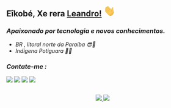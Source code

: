 ## Eîkobé, Xe rera [Leandro!](https://LeandroSimo.github.io) <img src="https://raw.githubusercontent.com/ABSphreak/ABSphreak/master/gifs/Hi.gif" height="30em">

### <i>Apaixonado por tecnologia e novos conhecimentos.<i>
  - BR , litoral norte da Paraíba :sunglasses::sunrise:
- Indígena Potiguara :bow_and_arrow::leaves:
  

###  <i>Contate-me :</i>
<div>
  
  <a href="https://api.whatsapp.com/send?phone=5583993841012&text=Olá,%20Leandro!" alt="WhatsApp" target="_blank"><img src="https://img.shields.io/badge/WhatsApp-25D366?style=for-the-badge&logo=whatsapp&logoColor=white"/></a>
  <a href="https://www.linkedin.com/in/leandro-sim%C3%B5es-b8ab6393/" target="_blank"><img src="https://img.shields.io/badge/-LinkedIn-%230077B5?style=for-the-badge&logo=linkedin&logoColor=white" target="_blank"></a>
  <a href="https://instagram.com/leandrosf__/" target="_blank"><img src="https://img.shields.io/badge/-Instagram-%23E4405F?style=for-the-badge&logo=instagram&logoColor=white" target="_blank"></a>
  <a href = "mailto:lsimoes1903@gmail.com"><img src="https://img.shields.io/badge/Gmail-D14836?style=for-the-badge&logo=gmail&logoColor=white" target="_blank"></a> 
  </div>
<!--
### <i>Linguagens e Ferramentas :<i>
  <img src='https://img.shields.io/badge/Java-ED8B00?style=for-the-badge&logo=java&logoColor=white'></img>
  <img src='https://img.shields.io/badge/Dart-0175C2?style=for-the-badge&logo=dart&logoColor=white'></img>
  <img src='https://img.shields.io/badge/Python-3776AB?style=for-the-badge&logo=python&logoColor=white'></img>
  <img src='https://img.shields.io/badge/HTML-239120?style=for-the-badge&logo=html5&logoColor=white'></img>
  <img src='https://img.shields.io/badge/CSS-239120?&style=for-the-badge&logo=css3&logoColor=white'></img>
  <img src='https://img.shields.io/badge/Wordpress-21759B?style=for-the-badge&logo=wordpress&logoColor=white'></img>
  <img src='https://img.shields.io/badge/Flutter-02569B?style=for-the-badge&logo=flutter&logoColor=white'></img>
  <img src='https://img.shields.io/badge/Spring-6DB33F?style=for-the-badge&logo=spring&logoColor=white'></img>
  <img src='https://img.shields.io/badge/Django-092E20?style=for-the-badge&logo=django&logoColor=white'></img>
  <img src='https://img.shields.io/badge/Tableau-E97627?style=for-the-badge&logo=Tableau&logoColor=white'></img>
  <img src='https://img.shields.io/badge/GitHub-100000?style=for-the-badge&logo=github&logoColor=white'></img>
  <img src='https://img.shields.io/badge/GitLab-330F63?style=for-the-badge&logo=gitlab&logoColor=white'></img>
  <img src='https://img.shields.io/badge/Jira-0052CC?style=for-the-badge&logo=Jira&logoColor=white'></img>
  -->
 
##
<p align='center'>
<a href="https://github.com/LeandroSimo">
<img height="180em" src="https://github-readme-stats.vercel.app/api/top-langs/?username=LeandroSimo&layout=compact&langs_count=7&theme=dracula"/>
<img height="180em" src="https://github-readme-stats.vercel.app/api?username=LeandroSimo&show_icons=true&theme=dracula&include_all_commits=true&count_private=true"/>
</p>



<!--
**LeandroSimo/LeandroSimo** is a ✨ _special_ ✨ repository because its `README.md` (this file) appears on your GitHub profile.

Here are some ideas to get you started:

- 🔭 I’m currently working on ...
- 🌱 I’m currently learning ...
- 👯 I’m looking to collaborate on ...
- 🤔 I’m looking for help with ...
- 💬 Ask me about ...
- 📫 How to reach me: ...
- 😄 Pronouns: ...
- ⚡ Fun fact: ...
-->
